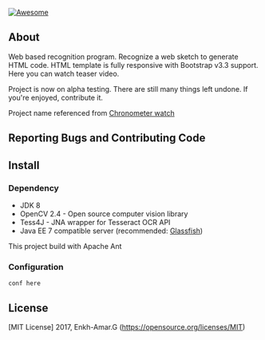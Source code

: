 [![Awesome](https://cdn.rawgit.com/sindresorhus/awesome/d7305f38d29fed78fa85652e3a63e154dd8e8829/media/badge.svg)](https://github.com/sindresorhus/awesome)

## About
Web based recognition program. Recognize a web sketch to generate HTML code. HTML template is fully responsive with Bootstrap v3.3 support. Here you can watch teaser video.

Project is now on alpha testing. There are still many things left undone. If you're enjoyed, contribute it.

Project name referenced from [Chronometer watch](https://en.wikipedia.org/wiki/Chronometer_watch)

## Reporting Bugs and Contributing Code

## Install
### Dependency
* JDK 8
* OpenCV 2.4 - Open source computer vision library
* Tess4J - JNA wrapper for Tesseract OCR API
* Java EE 7 compatible server (recommended: [Glassfish](https://glassfish.java.net))

This project build with Apache Ant

### Configuration
```
conf here
```

## License
[MIT License] 2017, Enkh-Amar.G (https://opensource.org/licenses/MIT)
